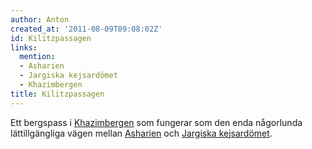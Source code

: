 ```yaml
---
author: Anton
created_at: '2011-08-09T09:08:02Z'
id: Kilitzpassagen
links:
  mention:
  - Asharien
  - Jargiska kejsardömet
  - Khazimbergen
title: Kilitzpassagen
---
```


Ett bergspass i [Khazimbergen] som fungerar som den enda någorlunda lättillgängliga vägen mellan
[Asharien] och [Jargiska kejsardömet].

  [Khazimbergen]: Khazimbergen
  [Asharien]: Asharien
  [Jargiska kejsardömet]: Jargiska_kejsardömet
